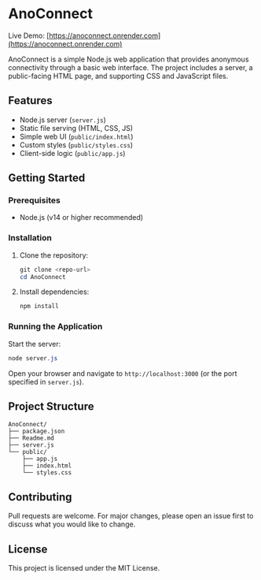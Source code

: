 
# AnoConnect

Live Demo: [https://anoconnect.onrender.com](https://anoconnect.onrender.com)

AnoConnect is a simple Node.js web application that provides anonymous connectivity through a basic web interface. The project includes a server, a public-facing HTML page, and supporting CSS and JavaScript files.

## Features
- Node.js server (`server.js`)
- Static file serving (HTML, CSS, JS)
- Simple web UI (`public/index.html`)
- Custom styles (`public/styles.css`)
- Client-side logic (`public/app.js`)

## Getting Started

### Prerequisites
- Node.js (v14 or higher recommended)

### Installation
1. Clone the repository:
   ```powershell
   git clone <repo-url>
   cd AnoConnect
   ```
2. Install dependencies:
   ```powershell
   npm install
   ```

### Running the Application
Start the server:
```powershell
node server.js
```
Open your browser and navigate to `http://localhost:3000` (or the port specified in `server.js`).

## Project Structure
```
AnoConnect/
├── package.json
├── Readme.md
├── server.js
└── public/
    ├── app.js
    ├── index.html
    └── styles.css
```

## Contributing
Pull requests are welcome. For major changes, please open an issue first to discuss what you would like to change.

## License
This project is licensed under the MIT License.
